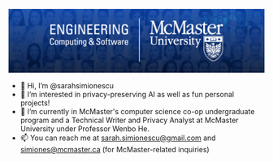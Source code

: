 ![](https://github.com/sarahsimionescu/sarahsimionescu/blob/main/Banner.png)
- 👋 Hi, I’m @sarahsimionescu
- 👀 I’m interested in privacy-preserving AI as well as fun personal projects!
- 🌱 I’m currently in McMaster's computer science co-op undergraduate program and a Technical Writer and Privacy Analyst at McMaster University under Professor Wenbo He.
- 📫 You can reach me at sarah.simionescu@gmail.com and simiones@mcmaster.ca (for McMaster-related inquiries)

<!---
sarahsimionescu/sarahsimionescu is a ✨ special ✨ repository because its `README.md` (this file) appears on your GitHub profile.
You can click the Preview link to take a look at your changes.
--->

